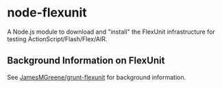 # node-flexunit

A Node.js module to download and "install" the FlexUnit infrastructure for testing ActionScript/Flash/Flex/AIR.


## Background Information on FlexUnit

See [JamesMGreene/grunt-flexunit](https://github.com/JamesMGreene/grunt-flexunit/) for background information.
